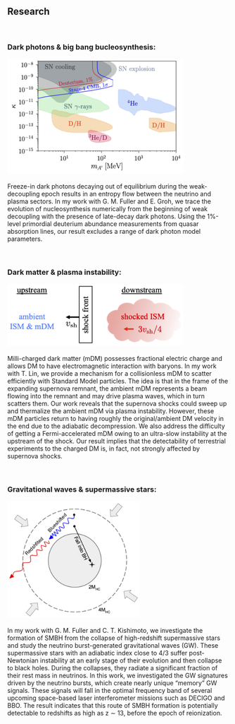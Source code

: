 ## Research
<br/>

### Dark photons & big bang bucleosynthesis:
<img src="images/dp_bound.png" width = "400"><br/><br/>
Freeze-in dark photons decaying out of equilibrium during the weak-decoupling epoch results in an entropy flow between the neutrino and plasma sectors. In my work with G. M. Fuller and E. Groh, we trace the evolution of nucleosynthesis numerically from the beginning of weak decoupling with the presence of late-decay dark photons. Using the 1%-level primordial deuterium abundance measurements from quasar absorption lines, our result excludes a range of dark photon model parameters.<br/><br/><br/>


### Dark matter & plasma instability:
<img src="images/shock_diagram.png" width = "400"><br/><br/>
Milli-charged dark matter (mDM) possesses fractional electric charge and allows DM to have electromagnetic interaction with baryons. In my work with T. Lin, we provide a mechanism for a collisionless mDM to scatter efficiently with Standard Model particles. The idea is that in the frame of the expanding supernova remnant, the ambient mDM represents a beam flowing into the remnant and may drive plasma waves, which in turn scatters them. Our work reveals that the supernova shocks could sweep up and thermalize the ambient mDM via plasma instability. However, these mDM particles return to having roughly the original/ambient DM velocity in the end due to the adiabatic decompression. We also address the difficulty of getting a Fermi-accelerated mDM owing to an ultra-slow instability at the upstream of the shock. Our result implies that the detectability of terrestrial experiments to the charged DM is, in fact, not strongly affected by supernova shocks.<br/><br/><br/>

### Gravitational waves & supermassive stars:
<img src="images/isw_bh.png" width = "300"><br/><br/>
In my work with G. M. Fuller and C. T. Kishimoto, we investigate the formation of SMBH from the collapse of high-redshift supermassive stars and study the neutrino burst-generated gravitational waves (GW). These supermassive stars with an adiabatic index close to 4/3 suffer post-Newtonian instability at an early stage of their evolution and then collapse to black holes. During the collapses, they radiate a significant fraction of their rest mass in neutrinos. In this work, we investigated the GW signatures driven by the neutrino bursts, which create nearly unique “memory” GW signals. These signals will fall in the optimal frequency band of several upcoming space-based laser interferometer missions such as DECIGO and BBO. The result indicates that this route of SMBH formation is potentially detectable to redshifts as high as z ∼ 13, before the epoch of reionization.<br/><br/>
